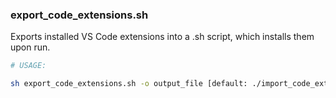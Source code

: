 ### export_code_extensions.sh

Exports installed VS Code extensions into a .sh script, which installs them upon run.

```bash
# USAGE:

sh export_code_extensions.sh -o output_file [default: ./import_code_extensions.sh] -c vscode_cmd [default: code]
```

